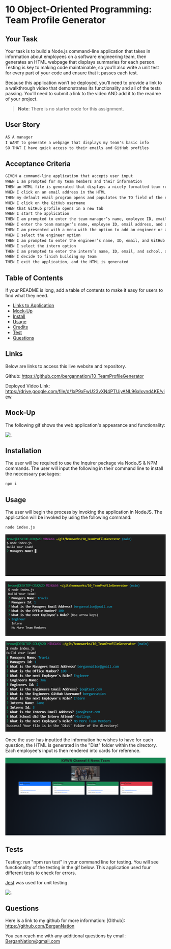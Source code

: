 # 10 Object-Oriented Programming: Team Profile Generator

## Your Task

Your task is to build a Node.js command-line application that takes in information about employees on a software engineering team, then generates an HTML webpage that displays summaries for each person. Testing is key to making code maintainable, so you’ll also write a unit test for every part of your code and ensure that it passes each test.

Because this application won’t be deployed, you’ll need to provide a link to a walkthrough video that demonstrates its functionality and all of the tests passing. You’ll need to submit a link to the video AND add it to the readme of your project.

> **Note**: There is no starter code for this assignment.

## User Story

```md
AS A manager
I WANT to generate a webpage that displays my team's basic info
SO THAT I have quick access to their emails and GitHub profiles
```

## Acceptance Criteria

```md
GIVEN a command-line application that accepts user input
WHEN I am prompted for my team members and their information
THEN an HTML file is generated that displays a nicely formatted team roster based on user input
WHEN I click on an email address in the HTML
THEN my default email program opens and populates the TO field of the email with the address
WHEN I click on the GitHub username
THEN that GitHub profile opens in a new tab
WHEN I start the application
THEN I am prompted to enter the team manager’s name, employee ID, email address, and office number
WHEN I enter the team manager’s name, employee ID, email address, and office number
THEN I am presented with a menu with the option to add an engineer or an intern or to finish building my team
WHEN I select the engineer option
THEN I am prompted to enter the engineer’s name, ID, email, and GitHub username, and I am taken back to the menu
WHEN I select the intern option
THEN I am prompted to enter the intern’s name, ID, email, and school, and I am taken back to the menu
WHEN I decide to finish building my team
THEN I exit the application, and the HTML is generated
```

## Table of Contents

If your README is long, add a table of contents to make it easy for users to find what they need.

- [Links to Application](#Links)
- [Mock-Up](#Mock-Up)
- [Install](#installation)
- [Usage](#usage)
- [Credits](#credits)
- [Test](#test)
- [Questions](#questions)

## Links

Below are links to access this live website and repository.

Github: https://github.com/bergannation/10_TeamProfileGenerator

Deployed Video Link: https://drive.google.com/file/d/1xP9xFwU23vXN4PTUjvANL96xIxvnd4KE/view

## Mock-Up

The following gif shows the web application's appearance and functionality:

![.](./images/anchorman.gif)

## Installation

The user will be required to use the Inquirer package via NodeJS & NPM commands. The user will input the following in their command line to install the neccessary packages:

```bash
npm i
```

## Usage

The user will begin the process by invoking the application in NodeJS. The application will be invoked by using the following command:

```bash
node index.js
```

![alt text](images/capture1.png)

![alt text](images/capture2.png)

![alt text](images/capture3.png)

Once the user has inputted the information he wishes to have for each question, the HTML is generated in the "Dist" folder within the directory. Each employee's input is then rendered into cards for reference.

![alt text](images/capture5.png)

## Tests

Testing: run "npm run test" in your command line for testing. You will see functionality of the testing in the gif below. This application used four different tests to check for errors.

[Jest](https://www.npmjs.com/package/jest) was used for unit testing.

![.](./images/teamprofiletest.gif)

## Questions

Here is a link to my github for more information: [Github]: https://github.com/BerganNation

You can reach me with any additional questions by email: BerganNation@gmail.com
